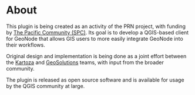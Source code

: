 # About

This plugin is being created as an activity of the PRN project, with funding by [The Pacific Community (SPC)]. Its goal 
is to develop a QGIS-based client for GeoNode that allows GIS users to more easily integrate GeoNode into their 
workflows.

Original design and implementation is being done as a joint effort between the [Kartoza] and [GeoSolutions] teams, with
input from the broader community.

The plugin is released as open source software and is available for usage by the QGIS community at large.

[The Pacific Community (SPC)]: https://www.spc.int/
[Kartoza]: https://kartoza.com
[GeoSolutions]: https://www.geosolutionsgroup.com/

